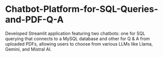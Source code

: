 # Chatbot-Platform-for-SQL-Queries-and-PDF-Q-A
Developed Streamlit application featuring two chatbots: one for SQL querying that connects to a MySQL database and other for Q &amp; A from uploaded PDFs, allowing users to choose from various LLMs like Llama, Gemini, and Mistral AI.
